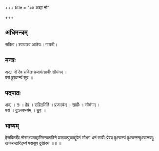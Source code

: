 +++
title = "०४ अद्या नो"

+++
## अधिमन्त्रम्
सविता। श्यावाश्व आत्रेयः। गायत्री।

## मन्त्रः
अ॒द्या नो॑ देव सवितः प्र॒जाव॑त्सावीः॒ सौभ॑गम् ।  
परा॑ दु॒ष्ष्वप्न्यं॑ सुव ॥

## पदपाठः
अ॒द्य । नः॒ । दे॒व॒ । स॒वि॒त॒रिति॑ । प्र॒जाऽव॑त् । सा॒वीः॒ । सौभ॑गम् ।  
परा॑ । दुः॒ऽस्वप्न्य॑म् । सु॒व॒ ॥

## भाष्यम्
हेसवितर्देव नोस्मभ्यमद्यास्मिन्यागदिने प्रजावत्पुत्राद्युपेतं सौभगं धनं सावीः प्रेरय दुःस्वप्न्यं दुःस्वप्नन्दुःस्वप्नवद्दुः खकरन्दारिद्भ्यं परासुव दूरेप्रेरय ॥ ४ ॥